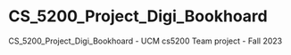# CS_5200_Project_Digi_Bookhoard
CS_5200_Project_Digi_Bookhoard - UCM  cs5200 Team project - Fall 2023
